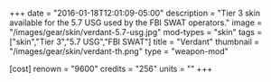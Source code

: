 +++
date = "2016-01-18T12:01:09-05:00"
description = "Tier 3 skin available for the 5.7 USG used by the FBI SWAT operators."
image = "/images/gear/skin/verdant-5.7-usg.jpg"
mod-types = "skin"
tags = ["skin","Tier 3","5.7 USG","FBI SWAT"]
title = "Verdant"
thumbnail = "/images/gear/skin/verdant-th.png"
type = "weapon-mod"

[cost]
  renown = "9600"
  credits = "256"
  units = ""
+++
